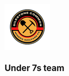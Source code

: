 <img src="silkstone common fc logo.png" 
     alt="logo"
     width="150" 
     height="150" />
# Under 7s team
### 
